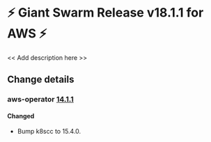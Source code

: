 # :zap: Giant Swarm Release v18.1.1 for AWS :zap:

<< Add description here >>

## Change details


### aws-operator [14.1.1](https://github.com/giantswarm/aws-operator/releases/tag/v14.1.1)

#### Changed
- Bump k8scc to 15.4.0.



